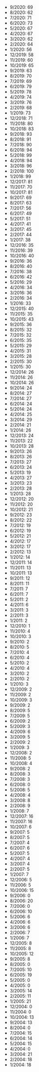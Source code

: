 *  9/2020: 69
*  8/2020: 62
*  7/2020: 71
*  6/2020: 73
*  5/2020: 67
*  4/2020: 67
*  3/2020: 62
*  2/2020: 64
*  1/2020: 56
*  12/2019: 58
*  11/2019: 60
*  10/2019: 65
*  9/2019: 63
*  8/2019: 70
*  7/2019: 69
*  6/2019: 79
*  5/2019: 78
*  4/2019: 74
*  3/2019: 76
*  2/2019: 68
*  1/2019: 73
*  12/2018: 71
*  11/2018: 80
*  10/2018: 83
*  9/2018: 93
*  8/2018: 91
*  7/2018: 90
*  6/2018: 94
*  5/2018: 99
*  4/2018: 94
*  3/2018: 96
*  2/2018: 100
*  1/2018: 99
*  12/2017: 81
*  11/2017: 70
*  10/2017: 81
*  9/2017: 69
*  8/2017: 63
*  7/2017: 56
*  6/2017: 49
*  5/2017: 51
*  4/2017: 41
*  3/2017: 45
*  2/2017: 44
*  1/2017: 38
*  12/2016: 35
*  11/2016: 39
*  10/2016: 40
*  9/2016: 36
*  8/2016: 40
*  7/2016: 38
*  6/2016: 42
*  5/2016: 29
*  4/2016: 34
*  3/2016: 36
*  2/2016: 34
*  1/2016: 33
*  12/2015: 40
*  11/2015: 35
*  10/2015: 43
*  9/2015: 36
*  8/2015: 32
*  7/2015: 32
*  6/2015: 35
*  5/2015: 29
*  4/2015: 31
*  3/2015: 28
*  2/2015: 30
*  1/2015: 30
*  12/2014: 26
*  11/2014: 26
*  10/2014: 26
*  9/2014: 24
*  8/2014: 27
*  7/2014: 27
*  6/2014: 24
*  5/2014: 24
*  4/2014: 25
*  3/2014: 29
*  2/2014: 21
*  1/2014: 26
*  12/2013: 24
*  11/2013: 22
*  10/2013: 28
*  9/2013: 26
*  8/2013: 26
*  7/2013: 27
*  6/2013: 24
*  5/2013: 19
*  4/2013: 27
*  3/2013: 23
*  2/2013: 28
*  1/2013: 28
*  12/2012: 20
*  11/2012: 20
*  10/2012: 21
*  9/2012: 23
*  8/2012: 22
*  7/2012: 19
*  6/2012: 19
*  5/2012: 21
*  4/2012: 17
*  3/2012: 17
*  2/2012: 13
*  1/2012: 14
*  12/2011: 14
*  11/2011: 13
*  10/2011: 13
*  9/2011: 12
*  8/2011: 11
*  7/2011: 7
*  6/2011: 7
*  5/2011: 2
*  4/2011: 6
*  3/2011: 3
*  2/2011: 3
*  1/2011: 2
*  12/2010: 1
*  11/2010: 4
*  10/2010: 3
*  9/2010: 2
*  8/2010: 5
*  7/2010: 4
*  6/2010: 4
*  5/2010: 2
*  4/2010: 4
*  3/2010: 2
*  2/2010: 2
*  1/2010: 3
*  12/2009: 2
*  11/2009: 2
*  10/2009: 3
*  9/2009: 2
*  8/2009: 5
*  7/2009: 5
*  6/2009: 2
*  5/2009: 3
*  4/2009: 6
*  3/2009: 5
*  2/2009: 2
*  1/2009: 3
*  12/2008: 2
*  11/2008: 5
*  10/2008: 4
*  9/2008: 2
*  8/2008: 3
*  7/2008: 3
*  6/2008: 0
*  5/2008: 5
*  4/2008: 4
*  3/2008: 8
*  2/2008: 9
*  1/2008: 7
*  12/2007: 16
*  11/2007: 16
*  10/2007: 6
*  9/2007: 5
*  8/2007: 5
*  7/2007: 4
*  6/2007: 6
*  5/2007: 5
*  4/2007: 4
*  3/2007: 4
*  2/2007: 5
*  1/2007: 7
*  12/2006: 5
*  11/2006: 5
*  10/2006: 15
*  9/2006: 0
*  8/2006: 20
*  7/2006: 0
*  6/2006: 10
*  5/2006: 6
*  4/2006: 6
*  3/2006: 6
*  2/2006: 7
*  1/2006: 7
*  12/2005: 8
*  11/2005: 8
*  10/2005: 12
*  9/2005: 8
*  8/2005: 0
*  7/2005: 10
*  6/2005: 19
*  5/2005: 0
*  4/2005: 0
*  3/2005: 14
*  2/2005: 11
*  1/2005: 21
*  12/2004: 0
*  11/2004: 0
*  10/2004: 13
*  9/2004: 13
*  8/2004: 0
*  7/2004: 15
*  6/2004: 14
*  5/2004: 15
*  4/2004: 0
*  3/2004: 21
*  2/2004: 18
*  1/2004: 18